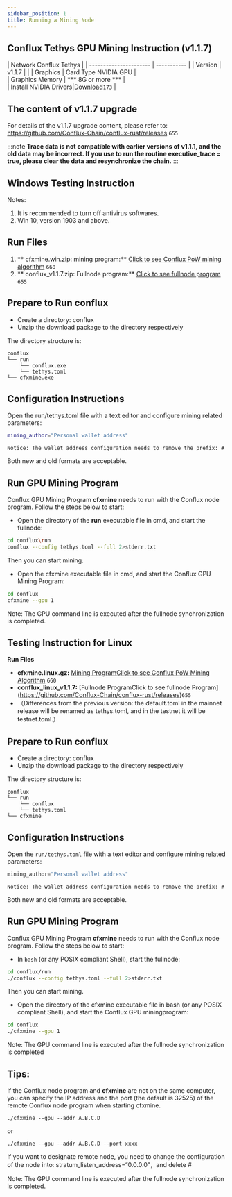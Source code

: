 ```yaml
---
sidebar_position: 1
title: Running a Mining Node
---
```


## Conflux Tethys GPU Mining Instruction (v1.1.7)


|  Network  Conflux Tethys    |
| ---------------------- | ----------- |
| Version  | v1.1.7   |  |
| Graphics  | Card Type	NVIDIA GPU      |  
| Graphics Memory	 | *** 8G or more ***    |  
| Install NVIDIA Drivers|[Download](https://www.nvidia.cn/Download/index.aspx?lang=cn)`173` | 

## The content of v1.1.7 upgrade
For details of the v1.1.7 upgrade content, please refer to: https://github.com/Conflux-Chain/conflux-rust/releases `655`

:::note
**Trace data is not compatible with earlier versions of v1.1.1, and the old data may be incorrect. If you use to run the routine executive_trace = true, please clear the data and resynchronize the chain.**
:::

## Windows Testing Instruction
Notes:

1. It is recommended to turn off antivirus softwares.
2. Win 10, version 1903 and above.

## Run Files

1. ** cfxmine.win.zip: mining program:** [Click to see Conflux PoW mining algorithm](https://github.com/Conflux-Chain/open-cfxmine/releases) `660`
2. ** conflux_v1.1.7.zip: Fullnode program:** [Click to see fullnode program](https://github.com/Conflux-Chain/conflux-rust/releases) `655` 

## Prepare to Run conflux
- Create a directory: conflux
- Unzip the download package to the directory respectively

The directory structure is:

```
conflux
└── run
    └── conflux.exe
    └── tethys.toml
└── cfxmine.exe
```

## Configuration Instructions

Open the run/tethys.toml file with a text editor and configure mining related parameters:

```bash
mining_author="Personal wallet address"
```

```
Notice: The wallet address configuration needs to remove the prefix: #
```

Both new and old formats are acceptable.

## Run GPU Mining Program

Conflux GPU Mining Program **cfxmine** needs to run with the Conflux node program. Follow the steps below to start:

- Open the directory of the **run** executable file in cmd, and start the fullnode:

```bash
cd conflux\run
conflux --config tethys.toml --full 2>stderr.txt
```

Then you can start mining.

- Open the cfxmine executable file in cmd, and start the Conflux GPU Mining Program:

```bash
cd conflux
cfxmine --gpu 1
```

Note: The GPU command line is executed after the fullnode synchronization is completed.

## Testing Instruction for Linux

**Run Files**

- **cfxmine.linux.gz:** [Mining ProgramClick to see Conflux PoW Mining Algorithm](https://github.com/Conflux-Chain/open-cfxmine/releases) `660`
- **conflux_linux_v1.1.7:** [Fullnode ProgramClick to see fullnode Program] (https://github.com/Conflux-Chain/conflux-rust/releases)`655`
- （Differences from the previous version: the default.toml in the mainnet release will be renamed as tethys.toml, and in the testnet it will be testnet.toml.）

## Prepare to Run conflux

- Create a directory: conflux
- Unzip the download package to the directory respectively

The directory structure is:

```
conflux
└── run
    └── conflux
    └── tethys.toml
└── cfxmine
```

## Configuration Instructions

Open the `run/tethys.toml` file with a text editor and configure mining related parameters:

```js
mining_author="Personal wallet address"
```
```
Notice: The wallet address configuration needs to remove the prefix: #
```

Both new and old formats are acceptable.

## Run GPU Mining Program

Conflux GPU Mining Program **cfxmine** needs to run with the Conflux node program. Follow the steps below to start:

- In `bash` (or any POSIX compliant Shell), start the fullnode:

```bash
cd conflux/run
./conflux --config tethys.toml --full 2>stderr.txt
```

Then you can start mining.

- Open the directory of the cfxmine executable file in bash (or any POSIX compliant Shell), and start the Conflux GPU miningprogram:

```bash
cd conflux
./cfxmine --gpu 1
```

Note: The GPU command line is executed after the fullnode synchronization is completed

## Tips:

If the Conflux node program and **cfxmine** are not on the same computer, you can specify the IP address and the port (the default is 32525) of the remote Conflux node program when starting cfxmine.

```
./cfxmine --gpu --addr A.B.C.D
```

or

```
./cfxmine --gpu --addr A.B.C.D --port xxxx
```

If you want to designate remote node, you need to change the configuration of the node into:
stratum_listen_address=“0.0.0.0”，and delete #

Note: The GPU command line is executed after the fullnode synchronization is completed.
